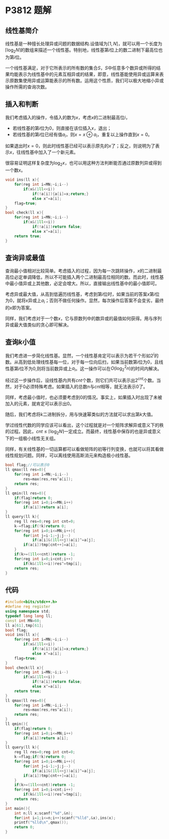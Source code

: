 # P3812 题解

## 线性基简介

线性基是一种擅长处理异或问题的数据结构.设值域为$[1,N]$，就可以用一个长度为$\lceil \log_2N \rceil$的数组来描述一个线性基。特别地，线性基第$i$位上的数二进制下最高位也为第$i$位。

一个线性基满足，对于它所表示的所有数的集合$S$，$S$中任意多个数异或所得的结果均能表示为线性基中的元素互相异或的结果，即意，线性基能使用异或运算来表示原数集使用异或运算能表示的所有数。运用这个性质，我们可以极大地缩小异或操作所需的查询次数。

## 插入和判断
我们考虑插入的操作，令插入的数为$x$，考虑$x$的二进制最高位$i$，
- 若线性基的第$i$位为$0$，则直接在该位插入$x$，退出；
- 若线性基的第$i$位已经有值$a_i$，则$x = x\oplus a_i$，重复以上操作直到$x=0$。

如果退出时$x=0$，则此时线性基已经可以表示原先的$x$了；反之，则说明为了表示$x$，往线性基中加入了一个新元素。

很容易证明这样复杂度为$\log_2x$，也可以用这种方法判断能否通过原数列异或得到一个数$x$。

```cpp
void ins(ll x){
    for(reg int i=MN;~i;i--)
        if(x&(1ll<<i))
            if(!a[i]){a[i]=x;return;}
            else x^=a[i];
    flag=true;
}
bool check(ll x){
    for(reg int i=MN;~i;i--)
        if(x&(1ll<<i))
            if(!a[i])return false;
            else x^=a[i];
    return true;
}
```

## 查询异或最值
查询最小值相对比较简单。考虑插入的过程，因为每一次跳转操作，$x$的二进制最高位必定单调降低，所以不可能插入两个二进制最高位相同的数。而此时，线性基中最小值异或上其他数，必定会增大。所以，直接输出线性基中的最小值即可。

考虑异或最大值，从高到低遍历线性基，考虑到第$i$位时，如果当前的答案$x$第$i$位为$0$，就将$x$异或上$a_i$；否则不做任何操作。显然，每次操作后答案不会变劣，最终的$x$即为答案。

同样，我们考虑对于一个数$x$，它与原数列中的数异或的最值如何获得。用与序列异或最大值类似的贪心即可解决。
## 查询$k$小值
我们考虑进一步简化线性基。显然，一个线性基肯定可以表示为若干个形如$2^i$的数。从高到低处理线性基每一位，对于每一位向后扫，如果当前数第$i$位为$0$，且线性基第$i$位不为$0$,则将当前数异或上$a_i$。这一操作可以在$O(\log_2^2 n)$的时间内解决。

经过这一步操作后，设线性基内共有$cnt$个数，则它们共可以表示出$2^{cnt}$个数。当然，对于$0$必须特殊考虑。如果插入的总数$n$与$cnt$相等，就无法表示$0$了。

同样，考虑最小值时，也必须要考虑到$0$的情况。事实上，如果插入时出现了未被加入的元素，就肯定可以表示出$0$。

随后，我们考虑将$k$二进制拆分，用与快速幂类似的方法就可以求出第$k$大值。

学过线性代数的同学应该可以看出，这个过程就是对一个矩阵求解异或意义下的秩的过程。因此，$cnt \leq \lceil \log_2N \rceil$一定成立。而最终，线性基中保存的也是异或意义下的一组极小线性无关组。

同样，有关线性基的一切运算都可以看做矩阵的初等行列变换，也就可以将其看做线性规划问题。同样，可以离线使用高斯消元来构造极小线性基。

```cpp
bool flag;//可以表示0
ll qmax(ll res=0){
    for(reg int i=MN;~i;i--)
        res=max(res,res^a[i]);
    return res;
}
ll qmin(ll res=0){
    if(flag)return 0;
    for(reg int i=0;i<=MN;i++)
        if(a[i])return a[i];
}
ll query(ll k){
    reg ll res=0;reg int cnt=0;
    k-=flag;if(!k)return 0;
    for(reg int i=0;i<=MN;i++){
        for(int j=i-1;~j;j--)
            if(a[i]&(1ll<<j))a[i]^=a[j];
        if(a[i])tmp[cnt++]=a[i];
    }
    if(k>=(1ll<<cnt))return -1;
    for(reg int i=0;i<cnt;i++)
        if(k&(1ll<<i))res^=tmp[i];
    return res;
}
```

## 代码
```cpp
#include<bits/stdc++.h>
#define reg register
using namespace std;
typedef long long ll;
const int MN=60;
ll a[61],tmp[61];
bool flag;
void ins(ll x){
    for(reg int i=MN;~i;i--)
        if(x&(1ll<<i))
            if(!a[i]){a[i]=x;return;}
            else x^=a[i];
    flag=true;
}
bool check(ll x){
    for(reg int i=MN;~i;i--)
        if(x&(1ll<<i))
            if(!a[i])return false;
            else x^=a[i];
    return true;
}
ll qmax(ll res=0){
    for(reg int i=MN;~i;i--)
        res=max(res,res^a[i]);
    return res;
}
ll qmin(){
    if(flag)return 0;
    for(reg int i=0;i<=MN;i++)
        if(a[i])return a[i];
}
ll query(ll k){
    reg ll res=0;reg int cnt=0;
    k-=flag;if(!k)return 0;
    for(reg int i=0;i<=MN;i++){
        for(int j=i-1;~j;j--)
            if(a[i]&(1ll<<j))a[i]^=a[j];
        if(a[i])tmp[cnt++]=a[i];
    }
    if(k>=(1ll<<cnt))return -1;
    for(reg int i=0;i<cnt;i++)
        if(k&(1ll<<i))res^=tmp[i];
    return res;
}
int main(){
    int n;ll x;scanf("%d",&n);
    for(int i=1;i<=n;i++)scanf("%lld",&x),ins(x);
    printf("%lld\n",qmax());
    return 0;
}
```